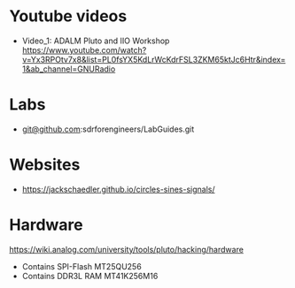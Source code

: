 # Youtube videos
- Video_1: ADALM Pluto and IIO Workshop https://www.youtube.com/watch?v=Yx3RPOtv7x8&list=PL0fsYX5KdLrWcKdrFSL3ZKM65ktJc6Htr&index=1&ab_channel=GNURadio


# Labs
- git@github.com:sdrforengineers/LabGuides.git

# Websites
- https://jackschaedler.github.io/circles-sines-signals/


# Hardware
https://wiki.analog.com/university/tools/pluto/hacking/hardware

- Contains SPI-Flash MT25QU256
- Contains DDR3L RAM MT41K256M16